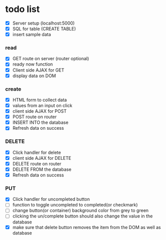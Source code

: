 # todo list
- [x] Server setup (localhost:5000)
- [x] SQL for table (CREATE TABLE)
- [x] insert sample data

### read
- [x] GET route on server (router optional)
- [x] ready now function
- [x] Client side AJAX for GET
- [x] display data on DOM

### create

- [x] HTML form to collect data
- [x] values from an input on click
- [x] client side AJAX for POST
- [x] POST route on router
- [x] INSERT INTO the database
- [x] Refresh data on success

### DELETE

- [x] Click handler for delete
- [x] client side AJAX for DELETE
- [x] DELETE route on router
- [x] DELETE FROM the database
- [x] Refresh data on success

### PUT

- [x] Click handler for uncompleted button
- [ ] function to toggle uncompleted to completed(or checkmark)
- [ ] change button(or container) background color from grey to green
- [ ] clicking the un/complete button should also change the value in the database
- [x] make sure that delete button removes the item from the DOM as well as database
